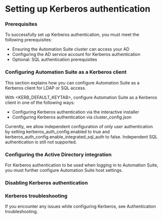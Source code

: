 ﻿# Setting up Kerberos authentication


### Prerequisites

To successfully set up Kerberos authentication, you must meet the following prerequisites:

* Ensuring the Automation Suite cluster can access your AD
* Configuring the AD service account for Kerberos authentication
* Optional: SQL
                                                authentication prerequisites


### Configuring Automation Suite as a Kerberos client

This section explains how you can configure Automation Suite as a Kerberos client for LDAP or SQL access.

With <KERB_DEFAULT_KEYTAB>, configure Automation Suite as a Kerberos client in one of the following ways:

* Configuring Kerberos authentication via the interactive installer
* Configuring Kerberos authentication via cluster_config.json

Currently, we allow independent configuration of only user authentication by setting kerberos_auth_config.enabled to true and kerberos_auth_config.enable_integrated_sql_auth to false. Independent SQL authentication is still not supported.


### Configuring the Active Directory integration

For Kerberos authentication to be used when logging in to Automation Suite, you must further configure Automation Suite host settings.


### Disabling Kerberos authentication




### Kerberos troubleshooting

If you encounter any issues while configuring Kerberos, see Authentication troubleshooting.

